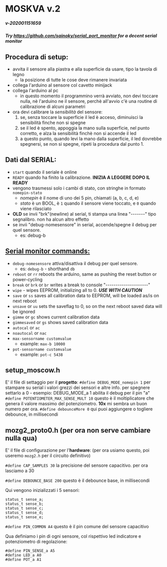 # MOSKVA v.2
##### v-202001151659
##### Try https://github.com/sainoky/serial_port_monitor for a decent serial monitor

## Procedura di setup:
  * avvita il sensore alla piastra e alla superficie da usare, tipo la tavola di legno
    - la posizione di tutte le cose deve rimanere invariata
  * collega l'arduino al sensore col cavetto minijack
  * collega l'arduino al pc
    - in questo momento il programmino verrà avviato, non devi toccare nulla, nè l'arduino ne il sensore, perchè all'avvio c'è una routine di calibrazione di alcuni parametri
  * ora devi calibrare la _sensibilità_ del sensore:
    1. se, senza toccare la superficie il led è acceso, diminuisci la sensibilità finche non si spegne
    2. se il led è spento, appoggia la mano sulla superficie, nel punto corretto, e alza la sensibilità finchè non si accende il led
    3. a questo punto, quando levi la mano dalla superficie, il led dovrebbe spegnersi, se non si spegne, ripeti la procedura dal punto 1.
    
## Dati dal SERIAL:
  * `start` quando il seriale è online
  * `READY` quando ha finito la calibrazione. **INIZIA A LEGGERE DOPO IL READY**
  * vengono trasmessi solo i cambi di stato, con stringhe in formato `nomepin-stato`
    - _nomepin_ è il nome di uno dei 5 pin, chiamati (a, b, c, d, e)
    - _stato_ è un BOOL, è `1` quando il sensore viene toccato, e `0` quando viene rilasciato
  * **OLD** se invii "brk"(newline) al serial, ti stampa una linea "-------" tipo segnalibro. non ha alcun altro effetto
  * se invii "debug-nomesensore" in serial, accende/spegne il debug per quel sensore.
    - es: debug-b
    
## <u>Serial monitor commands:</u>
* `debug-nomesensore` attiva/disattiva il debug per quel sensore.
  - es: `debug-b` - shorthand `db`
* `reboot` or `rr` reboots the arduino, same as pushing the reset button or power-cycling
* `break` or `brk` or `br` writes a break to console "---------------------"
* `wipe` - wipes EEPROM, initializing all to 0. _**USE WITH CAUTION**_
* `save` or `ss` saves all calibration data to EEPROM, will be loaded as/is on next reboot
* `unsave` or `uu` sets the saveflag to 0, so on the next reboot saved data will be ignored
* `gimme` or `gc` shows current calibration data
* `gimmesaved` or `gs` shows saved calibration data
* `autocal` or `ac`
* `noautocal` or `nac`
* `max-sensorname customvalue`
  - example: `max-b 10000`
* `pot-sensorname customvalue`
  - example: `pot-c 5438`

## setup_moscow.h
  E' il file di settaggio per il **progetto**:
  `#define DEBUG_MODE_nomepin 1` per stampare su serial i valori grezzi dei sensori e altre info. per spegnere settarlo a 0
     - esempio: DEBUG_MODE_a 1 abilita il debug per il pin "a" 
  `#define POTENTIOMETER_MAX_SENSE_MULT 10` questo è il moltiplicatore che genera il valore massimo del potenziometro. **10x** mi sembra un buon numero per ora.
  `#define debounceMore 0` qui puoi aggiungere o togliere debounce, in millisecondi

## mozg2_proto0.h (per ora non serve cambiare nulla qua)
  E' il file di configurazione per l'**hardware**: (per ora usiamo questo, poi useremo `mozg2.h` per il circuito definitivo)

  `#define CAP_SAMPLES 30` la precisione del sensore capacitivo. per ora lasciamo a 30

  `#define DEBOUNCE_BASE 200` questo è il debounce base, in millisecondi

  Qui vengono inizializzati i 5 sensori:
  ~~~~
  status_t sense_a;
  status_t sense_b;
  status_t sense_c;
  status_t sense_d;
  status_t sense_e;
  ~~~~

  `#define PIN_COMMON A4` questo è il pin comune del sensore capacitivo

  Qua definiamo i pin di ogni sensore, col rispettivo led indicatore e potenziometro di regolazione:

  ~~~~
  #define PIN_SENSE_a A5
  #define LED_a A0
  #define POT_a A1
  ~~~~


